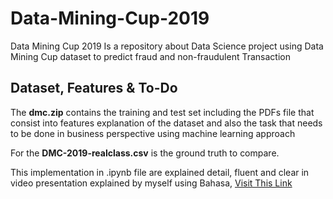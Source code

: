# Data-Mining-Cup-2019
Data Mining Cup 2019 Is a repository about Data Science project using Data Mining Cup dataset to predict fraud and non-fraudulent Transaction

## Dataset, Features & To-Do
The **dmc.zip** contains the training and test set including the PDFs file
that consist into features explanation of the dataset and also the task that
needs to be done in business perspective using machine learning approach

For the **DMC-2019-realclass.csv** is the ground truth to compare.

This implementation in .ipynb file are explained detail, fluent and clear
in video presentation explained by myself using Bahasa, [Visit This Link](
https://drive.google.com/drive/folders/1deZGW15wo0H0vY3Q8dYuvVzgGGCnmNiO?usp=sharing)

